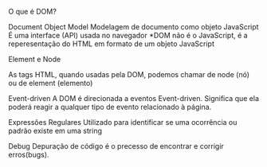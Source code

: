 O que é DOM?

Document Object Model
    Modelagem de documento como objeto JavaScript
    É uma interface (API) usada no navegador
    *DOM não é o JavaScript, é a reperesentação do HTML em formato de um objeto JavaScript

Element e Node

As tags HTML, quando usadas pela DOM, podemos chamar de node (nó) ou de element (elemento)

Event-driven
    A DOM é direcionada a eventos Event-driven. Significa que ela poderá reagir a qualquer tipo de evento relacionado à página.
    
Expressões Regulares
    Utilizado para identificar se uma ocorrência ou padrão existe em uma string

Debug
    Depuração de código é o precesso de encontrar e corrigir erros(bugs).


